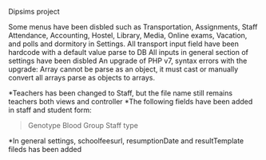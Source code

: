 Dipsims project
<!--Update on the software-->
Some menus have been disbled such as Transportation, Assignments, Staff Attendance, Accounting, Hostel,
Library, Media, Online exams, Vacation, and polls and dormitory in Settings.
All transport input field have been hardcode with a default value parse to DB
All inputs in general section of settings have been disbled
An upgrade of PHP v7, syntax errors with the upgrade: Array cannot be parse as an object, it must cast 
or manually convert all arrays parse as objects to arrays.

*Teachers has been changed to Staff, but the file name still remains teachers both views and controller
*The following fields have been added in staff and student form:
>Genotype
>Blood Group
>Staff type

*In general settings, schoolfeesurl, resumptionDate and resultTemplate fileds has been added
